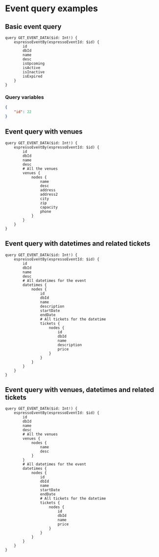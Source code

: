 # Event query examples

## Basic event query

```gql
query GET_EVENT_DATA($id: Int!) {
	espressoEventBy(espressoEventId: $id) {
		id
		dbId
		name
		desc
		isUpcoming
		isActive
		isInactive
		isExpired
	}
}
```

### Query variables

```json
{
	"id": 22
}
```

## Event query with venues

```gql
query GET_EVENT_DATA($id: Int!) {
	espressoEventBy(espressoEventId: $id) {
		id
		dbId
		name
		desc
		# All the venues
		venues {
			nodes {
				name
				desc
				address
				address2
				city
				zip
				capacity
				phone
			}
		}
	}
}
```

## Event query with datetimes and related tickets

```gql
query GET_EVENT_DATA($id: Int!) {
	espressoEventBy(espressoEventId: $id) {
		id
		dbId
		name
		desc
		# All datetimes for the event
		datetimes {
			nodes {
				id
				dbId
				name
				description
				startDate
				endDate
				# All tickets for the datetime
				tickets {
					nodes {
						id
						dbId
						name
						description
						price
					}
				}
			}
		}
	}
}
```

## Event query with venues, datetimes and related tickets

```gql
query GET_EVENT_DATA($id: Int!) {
	espressoEventBy(espressoEventId: $id) {
		id
		dbId
		name
		desc
		# All the venues
		venues {
			nodes {
				name
				desc
			}
		}
		# All datetimes for the event
		datetimes {
			nodes {
				id
				dbId
				name
				startDate
				endDate
				# All tickets for the datetime
				tickets {
					nodes {
						id
						dbId
						name
						price
					}
				}
			}
		}
	}
}
```
